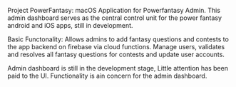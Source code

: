 Project PowerFantasy:
macOS Application for Powerfantasy Admin. This admin dashboard serves as the central control unit for the power fantasy android and iOS apps, still in development.

Basic Functonality: Allows admins to add fantasy questions and contests to the app backend on firebase via cloud functions.
Manage users, validates and resolves all fantasy questions for contests and update user accounts.

Admin dashboard is still in the development stage, Little attention has been paid to the UI. Functionality is ain concern for the admin dashboard.